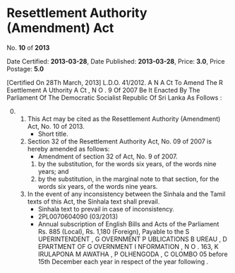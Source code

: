 # Resettlement Authority (Amendment) Act

No. **10** of **2013**

Date Certified: **2013-03-28**, Date Published: **2013-03-28**, Price: **3.0**, Price Postage: **5.0**

[Certified On 28Th March, 2013]
L.D.O. 41/2012.
A N   A Ct   To   Amend   The  R Esettlement  A Uthority A Ct , N O . 9  Of  2007
Be It Enacted By The Parliament Of The Democratic Socialist Republic Of Sri Lanka As Follows :

0. 
    1. This Act may be cited as the Resettlement Authority (Amendment) Act, No. 10 of 2013.
        - Short title.
    2. Section 32 of the Resettlement Authority Act, No. 09 of 2007 is hereby amended as follows:
        - Amendment of section 32 of Act, No. 9 of 2007.
        1. by the substitution, for the words six years, of the words nine years; and
        2. by the substitution, in the marginal note to that section, for the words six years, of the words nine years.
    3. In the event of any inconsistency between the Sinhala and the Tamil texts of this Act, the Sinhala text shall prevail.
        - Sinhala text to prevail in case of inconsistency.
        - 2PL0070604090 (03/2013)
        - Annual subscription of English Bills and Acts of the Parliament Rs. 885 (Local), Rs. 1,180 (Foreign), Payable to the S UPERINTENDENT , G OVERNMENT  P UBLICATIONS  B UREAU , D EPARTMENT   OF G OVERNMENT  I NFORMATION , N O . 163, K IRULAPONA  M AWATHA , P OLHENGODA , C OLOMBO  05 before 15th December each year in respect of the year following .